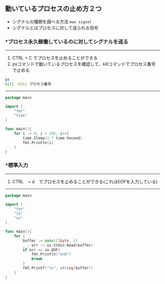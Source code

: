 ## 動いているプロセスの止め方２つ

- シグナルの種類を調べる方法 `man signal`
- シグナルとはプロセスに対して送られる信号
### *プロセス永久稼働しているのに対してシグナルを送る
***
1. CTRL + C でプロセスを止めることができる
2. psコマンドで動いているプロセスを確認して、killコマンドでプロセス番号で止める
```sh
ps
kill -KILL プロセス番号
```
***

```go
package main

import (
	"fmt"
	"time"
)

func main(){
	for i := 0; i < 100; i++{
		time.Sleep(1 * time.Second)
		fmt.Println(i)
	}	
}
```
### *標準入力
***
1. CTRL　+ d　でプロセスを止めることができる(これはEOFを入力している)
***
```go
package main

import (
	"fmt"
	"io"
	"os"
)

func main(){
	for {
		buffer := make([]byte, 1)
		_ , err := os.Stdin.Read(buffer)
		if err == io.EOF{
			fmt.Println("end")
			break
		}
		fmt.Printf("%s", string(buffer))
	}
}
```
